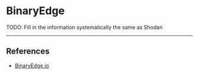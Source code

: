 # BinaryEdge

TODO: Fill in the information systematically the same as Shodan

---
## References

- [BinaryEdge.io](https://www.binaryedge.io/)